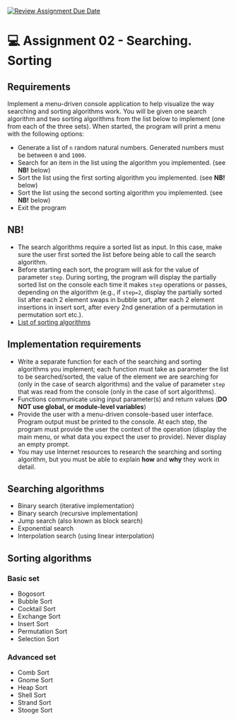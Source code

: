 [![Review Assignment Due Date](https://classroom.github.com/assets/deadline-readme-button-22041afd0340ce965d47ae6ef1cefeee28c7c493a6346c4f15d667ab976d596c.svg)](https://classroom.github.com/a/b551LN_h)
# 💻 Assignment 02 - Searching. Sorting

## Requirements
Implement a menu-driven console application to help visualize the way searching and sorting algorithms work. You will be given one search algorithm and two sorting algorithms from the list below to implement (one from each of the three sets). When started, the program will print a menu with the following options:
- Generate a list of `n` random natural numbers. Generated numbers must be between `0` and `1000`.
- Search for an item in the list using the algorithm you implemented. (see **NB!** below)
- Sort the list using the first sorting algorithm you implemented. (see **NB!** below)
- Sort the list using the second sorting algorithm you implemented. (see **NB!** below)
- Exit the program

## NB!
- The search algorithms require a sorted list as input. In this case, make sure the user first sorted the list before being able to call the search algorithm.
- Before starting each sort, the program will ask for the value of parameter `step`. During sorting, the program will display the partially sorted list on the console each time it makes `step` operations or passes, depending on the algorithm (e.g., if `step=2`, display the partially sorted list after each 2 element swaps in bubble sort, after each 2 element insertions in insert sort, after every 2nd generation of a permutation in permutation sort etc.).
- [List of sorting algorithms](https://en.wikipedia.org/wiki/Sorting_algorithm)

## Implementation requirements
- Write a separate function for each of the searching and sorting algorithms you implement; each function must take as parameter the list to be searched/sorted, the value of the element we are searching for (only in the case of search algorithms) and the value of parameter `step` that was read from the console (only in the case of sort algorithms).
- Functions communicate using input parameter(s) and return values (**DO NOT use global, or module-level variables**)
- Provide the user with a menu-driven console-based user interface. Program output must be printed to the console. At each step, the program must provide the user the context of the operation (display the main menu, or what data you expect the user to provide). Never display an empty prompt.
- You may use Internet resources to research the searching and sorting algorithm, but you must be able to explain **how** and **why** they work in detail.

## Searching algorithms
- Binary search (iterative implementation)
- Binary search (recursive implementation)
- Jump search (also known as block search)
- Exponential search
- Interpolation search (using linear interpolation)

## Sorting algorithms 
### Basic set
- Bogosort
- Bubble Sort
- Cocktail Sort
- Exchange Sort
- Insert Sort
- Permutation Sort
- Selection Sort

### Advanced set
- Comb Sort
- Gnome Sort
- Heap Sort
- Shell Sort
- Strand Sort
- Stooge Sort
